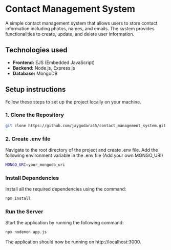 # Contact Management System   
A simple contact management system that allows users to store contact information including photos, names, and emails. The system provides functionalities to create, update, and delete user information.   
## Technologies used
- **Frontend:** EJS (Embedded JavaScript)
- **Backend:** Node.js, Express.js
- **Database:** MongoDB
## Setup instructions   
Follow these steps to set up the project locally on your machine.   
### 1. Clone the Repository
```bash
git clone https://github.com/jaygodara45/contact_management_system.git
```
### 2. Create .env file   
Navigate to the root directory of the project and create .env file. Add the following environment variable in the .env file (Add your own MONGO_URI)
```bash
MONGO_URI=your_mongodb_uri
```

### Install Dependencies
Install all the required dependencies using the command:
```bash
npm install
```

### Run the Server
Start the application by running the following command:
```bash
npx nodemon app.js
```

The application should now be running on http://localhost:3000.


